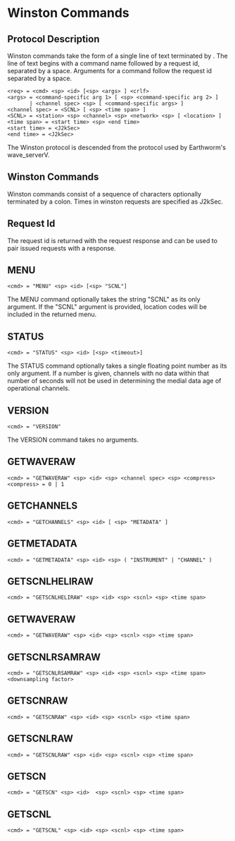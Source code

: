 # Winston Commands

## Protocol Description
Winston commands take the form of a single line of text terminated by <CRLF>. The line of text begins with a command name followed by a request id, separated by a space. Arguments for a command follow the request id separated by a space. 

	<req> = <cmd> <sp> <id> [<sp> <args> ] <crlf>
	<args> = <command-specific arg 1> [ <sp> <command-specific arg 2> ]
	       | <channel spec> <sp> [ <command-specific args> ]
	<channel spec> = <SCNL> [ <sp> <time span> ]
	<SCNL> = <station> <sp> <channel> <sp> <network> <sp> [ <location> ]
	<time span> = <start time> <sp> <end time>
	<start time> = <J2kSec>
	<end time> = <J2kSec>

The Winston protocol is descended from the protocol used by Earthworm's wave_serverV.

## Winston Commands
Winston commands consist of a sequence of characters optionally terminated by a colon. Times in winston requests are specified as J2kSec. 
  
## Request Id
The request id is returned with the request response and can be used to pair issued requests with a response.

## MENU
    <cmd> = "MENU" <sp> <id> [<sp> "SCNL"]

The MENU command optionally takes the string "SCNL" as its only argument. If the "SCNL" argument is provided, location codes will be included in the returned menu.

## STATUS
    <cmd> = "STATUS" <sp> <id> [<sp> <timeout>]

The STATUS command optionally takes a single floating point number as its only argument. If a number is given, channels with no data within that number of seconds will not be used in determining the medial data age of operational channels.

## VERSION
    <cmd> = "VERSION"

The VERSION command takes no arguments.

## GETWAVERAW
    <cmd> = "GETWAVERAW" <sp> <id> <sp> <channel spec> <sp> <compress>
    <compress> = 0 | 1

## GETCHANNELS  
    <cmd> = "GETCHANNELS" <sp> <id> [ <sp> "METADATA" ]

## GETMETADATA
    <cmd> = "GETMETADATA" <sp> <id> <sp> ( "INSTRUMENT" | "CHANNEL" )

## GETSCNLHELIRAW
    <cmd> = "GETSCNLHELIRAW" <sp> <id> <sp> <scnl> <sp> <time span>

## GETWAVERAW
    <cmd> = "GETWAVERAW" <sp> <id> <sp> <scnl> <sp> <time span>

## GETSCNLRSAMRAW
    <cmd> = "GETSCNLRSAMRAW" <sp> <id> <sp> <scnl> <sp> <time span> <downsampling factor>

## GETSCNRAW  
    <cmd> = "GETSCNRAW" <sp> <id> <sp> <scnl> <sp> <time span>

## GETSCNLRAW
    <cmd> = "GETSCNLRAW" <sp> <id> <sp> <scnl> <sp> <time span>

## GETSCN
    <cmd> = "GETSCN" <sp> <id>  <sp> <scnl> <sp> <time span>

## GETSCNL
    <cmd> = "GETSCNL" <sp> <id> <sp> <scnl> <sp> <time span>